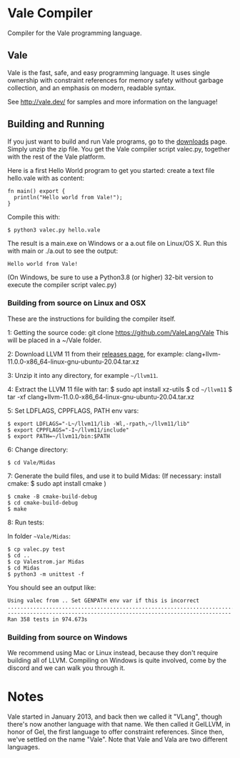 # Vale Compiler

Compiler for the Vale programming language.

## Vale

Vale is the fast, safe, and easy programming language. It uses single ownership with constraint references for memory safety without garbage collection, and an emphasis on modern, readable syntax.

See http://vale.dev/ for samples and more information on the language!

## Building and Running

If you just want to build and run Vale programs, go to the [downloads](https://vale.dev/download) page. Simply unzip the zip file. You get the Vale compiler script valec.py, together with the rest of the Vale platform.

Here is a first Hello World program to get you started:
create a text file hello.vale with as content:

```
fn main() export {
  println("Hello world from Vale!");
}
```

Compile this with:
```
$ python3 valec.py hello.vale
```

The result is a main.exe on Windows or a a.out file on Linux/OS X. Run this with main or ./a.out to see the output:

```
Hello world from Vale!
```

(On Windows, be sure to use a Python3.8 (or higher) 32-bit version to execute the compiler script valec.py)

### Building from source on Linux and OSX

These are the instructions for building the compiler itself.

1: Getting the source code:
    git clone https://github.com/ValeLang/Vale
   This will be placed in a ~/Vale folder.

2: Download LLVM 11 from their [releases page](https://releases.llvm.org/download.html),
    for example: clang+llvm-11.0.0-x86_64-linux-gnu-ubuntu-20.04.tar.xz

3: Unzip it into any directory, for example `~/llvm11`.

4: Extract the LLVM 11 file with tar:
    $ sudo apt install xz-utils
    $ cd `~/llvm11`
	$ tar -xf clang+llvm-11.0.0-x86_64-linux-gnu-ubuntu-20.04.tar.xz

5: Set LDFLAGS, CPPFLAGS, PATH env vars:

```
$ export LDFLAGS="-L~/llvm11/lib -Wl,-rpath,~/llvm11/lib"
$ export CPPFLAGS="-I~/llvm11/include"
$ export PATH=~/llvm11/bin:$PATH
```

6: Change directory:

```
$ cd Vale/Midas
```

7: Generate the build files, and use it to build Midas:
  (If necessary: install cmake: $ sudo apt install cmake )

```
$ cmake -B cmake-build-debug
$ cd cmake-build-debug
$ make
```

8: Run tests:

In folder `~Vale/Midas`:

```
$ cp valec.py test 
$ cd ..
$ cp Valestrom.jar Midas
$ cd Midas
$ python3 -m unittest -f
```
You should see an output like:

```
Using valec from .. Set GENPATH env var if this is incorrect
......................................................................................................................................................................................................................................................................................................................................................................
----------------------------------------------------------------------
Ran 358 tests in 974.673s
```

### Building from source on Windows

We recommend using Mac or Linux instead, because they don't require building all of LLVM.
Compiling on Windows is quite involved, come by the discord and we can walk you through it.


# Notes

Vale started in January 2013, and back then we called it "VLang", though there's now another language with that name. We then called it GelLLVM, in honor of Gel, the first language to offer constraint references. Since then, we've settled on the name "Vale". Note that Vale and Vala are two different languages.

